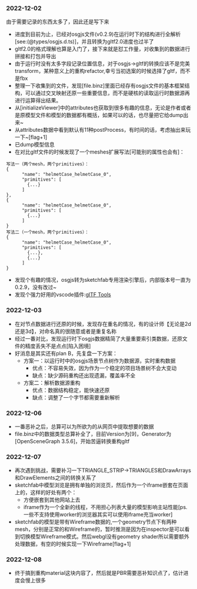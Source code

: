 ### 2022-12-02
由于需要记录的东西太多了，因此还是写下来
- 进度到目前为止，已经对osgjs文件(v0.2.9)在运行时下的结构进行全解析[see:(@types/osgjs.d.ts)]，并且转换为gltf2.0进度也过半了
- gltf2.0的格式理解也算是入门了，接下来就是怼工作量，对收集到的数据进行拼接和打包并导出
- 由于运行时没有太多字段记录位置信息，对于osgjs->gltf的转换应该不是完美transform，某种意义上的重构refactor,幸亏当初选案的时候选择了gltf，而不是fbx
- 整理一下收集到的文件，发现[file.binz]里面已经存有osgjs文件的基本框架结构，可以通过交叉映射还原一些重要信息，而不是硬核的读取运行时数据源再进行运算得出结果。
- 从[initializeViewer]中的attributes也获取到很多有趣的信息，无论是作者或者是原模型文件和模型的数据都有概括，如果可以的话，也尽量把它给dump出来~
- 从attributes数据中看到默认有11种postProcess，有时间的话，考虑抽出来玩一下~[flag+1]
- 已dump模型信息
- 在对比gltf文件的时候发现了一个meshes扩展写法[可能别的属性也会有]：

```
写法一（两个mesh，两个primitives）：
{
      "name": "helmetCase_helmetCase_0",
      "primitives": [
        {...}
      ]
},
{
      "name": "helmetCase_helmetCase_0",
      "primitives": [
        {...}
      ]
}
写法二（一个mesh，两个primitives）：
{
      "name": "helmetCase_helmetCase_0",
      "primitives": [
        {...},
        {...}
      ]
}
```
- 发现个有趣的情况，osgjs转为sketchfab专用渲染引擎后，内部版本号一直为0.2.9，没有改过~
- 发现个强力好用的vscode插件:[glTF Tools](https://marketplace.visualstudio.com/items?itemName=cesium.gltf-vscode)

### 2022-12-03
- 在对节点数据进行还原的时候，发现存在重名的情况，有的设计师【无论是2d还是3d】，对命名真的很随意或者是重复名称
- 经过一番对比，发现运行时下osgjs数据精简了大量重要索引类数据，还原文件的精度丢失不是点点[陷入困境]
- 好消息是其实还有plan B，先复盘一下方案：
  - 方案一：以运行时中的osgjs场景节点树作为数据源，实时重构数据
    - 优点：不容易失效，因为作为一个稳定的项目场景树不会大变动
    - 缺点：缺少源码重构还出现遗漏，覆盖率不全
  - 方案二：解析数据源重构
    - 优点：数据结构稳定，能快速还原
    - 缺点：调整了一个字节都需要重新解析

### 2022-12-06
- 一番恶补之后，总算可以为所欲为的从网页中提取想要的数据
- file.binz中的数据类型总算补全了，目前Version为[9]，Generator为[OpenSceneGraph 3.5.6]，开始苦逼转换重构gltf

### 2022-12-07
- 再次遇到挑战，需要补习一下TRIANGLE_STRIP->TRIANGLES和DrawArrays和DrawElements之间的转换关系了
- sketchfab中模型浏览是拥有单独的浏览页，然后作为一个iframe嵌套在页面上的，这样的好处有两个：
  - 方便嵌套到其他网站上去
  - iframe作为一个全新的线程，不用担心列表大量的模型影响主站性能[ps.一些不支持使用worker的浏览器其实可以使用iframe充当worker]
- sketchfab的模型是带有Wireframe数据的,一个geometry节点下有两种mesh，分别是正常的和Wireframe的，暂时推测是因为在inspector是可以看到切换模型Wireframe模式。然后webgl没有geometry shader所以需要额外处理数据，有空的时候实现一下Wireframe[flag+1]

### 2022-12-08
- 终于搞到重构material这块内容了，然后就是PBR需要恶补知识点了，估计进度会慢上很多